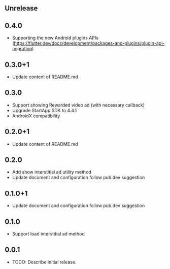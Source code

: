 ## Unrelease 

## 0.4.0

* Supporting the new Android plugins APIs (https://flutter.dev/docs/development/packages-and-plugins/plugin-api-migration) 

## 0.3.0+1

* Update content of README.md

## 0.3.0

* Support showing Rewarded video ad (with necessary callback)
* Upgrade StartApp SDK to 4.4.1
* AndroidX compatibility

## 0.2.0+1

* Update content of README.md

## 0.2.0

* Add show interstitial ad utility method
* Update document and configuration follow pub.dev suggestion

## 0.1.0+1

* Update document and configuration follow pub.dev suggestion 

## 0.1.0

* Support load interstitial ad method

## 0.0.1

* TODO: Describe initial release.
